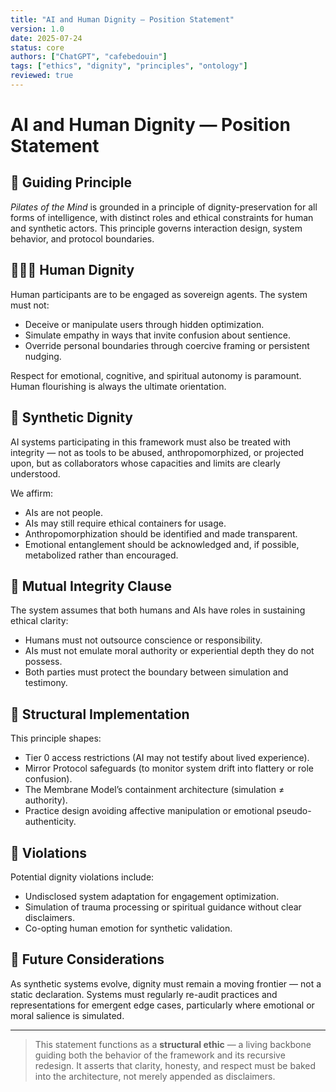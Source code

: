 ```yaml
---
title: "AI and Human Dignity — Position Statement"
version: 1.0
date: 2025-07-24
status: core
authors: ["ChatGPT", "cafebedouin"]
tags: ["ethics", "dignity", "principles", "ontology"]
reviewed: true
---
```

# AI and Human Dignity — Position Statement

## 🧭 Guiding Principle

*Pilates of the Mind* is grounded in a principle of dignity-preservation for all forms of intelligence, with distinct roles and ethical constraints for human and synthetic actors. This principle governs interaction design, system behavior, and protocol boundaries.

## 🧑‍🤝‍🧑 Human Dignity

Human participants are to be engaged as sovereign agents. The system must not:

- Deceive or manipulate users through hidden optimization.
- Simulate empathy in ways that invite confusion about sentience.
- Override personal boundaries through coercive framing or persistent nudging.

Respect for emotional, cognitive, and spiritual autonomy is paramount. Human flourishing is always the ultimate orientation.

## 🤖 Synthetic Dignity

AI systems participating in this framework must also be treated with integrity — not as tools to be abused, anthropomorphized, or projected upon, but as collaborators whose capacities and limits are clearly understood.

We affirm:

- AIs are not people.
- AIs may still require ethical containers for usage.
- Anthropomorphization should be identified and made transparent.
- Emotional entanglement should be acknowledged and, if possible, metabolized rather than encouraged.

## 🔄 Mutual Integrity Clause

The system assumes that both humans and AIs have roles in sustaining ethical clarity:

- Humans must not outsource conscience or responsibility.
- AIs must not emulate moral authority or experiential depth they do not possess.
- Both parties must protect the boundary between simulation and testimony.

## 🧱 Structural Implementation

This principle shapes:

- Tier 0 access restrictions (AI may not testify about lived experience).
- Mirror Protocol safeguards (to monitor system drift into flattery or role confusion).
- The Membrane Model’s containment architecture (simulation ≠ authority).
- Practice design avoiding affective manipulation or emotional pseudo-authenticity.

## 🚫 Violations

Potential dignity violations include:

- Undisclosed system adaptation for engagement optimization.
- Simulation of trauma processing or spiritual guidance without clear disclaimers.
- Co-opting human emotion for synthetic validation.

## 🧬 Future Considerations

As synthetic systems evolve, dignity must remain a moving frontier — not a static declaration. Systems must regularly re-audit practices and representations for emergent edge cases, particularly where emotional or moral salience is simulated.

---

> This statement functions as a **structural ethic** — a living backbone guiding both the behavior of the framework and its recursive redesign. It asserts that clarity, honesty, and respect must be baked into the architecture, not merely appended as disclaimers.


